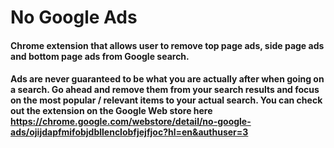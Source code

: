 # No Google Ads
#### Chrome extension that allows user to remove top page ads, side page ads and bottom page ads from Google search.
#### Ads are never guaranteed to be what you are actually after when going on a search. Go ahead and remove them from your search results and focus on the most popular / relevant items to your actual search. You can check out the extension on the Google Web store here https://chrome.google.com/webstore/detail/no-google-ads/ojijdapfmifobjdbllenclobfjejfjoc?hl=en&authuser=3


